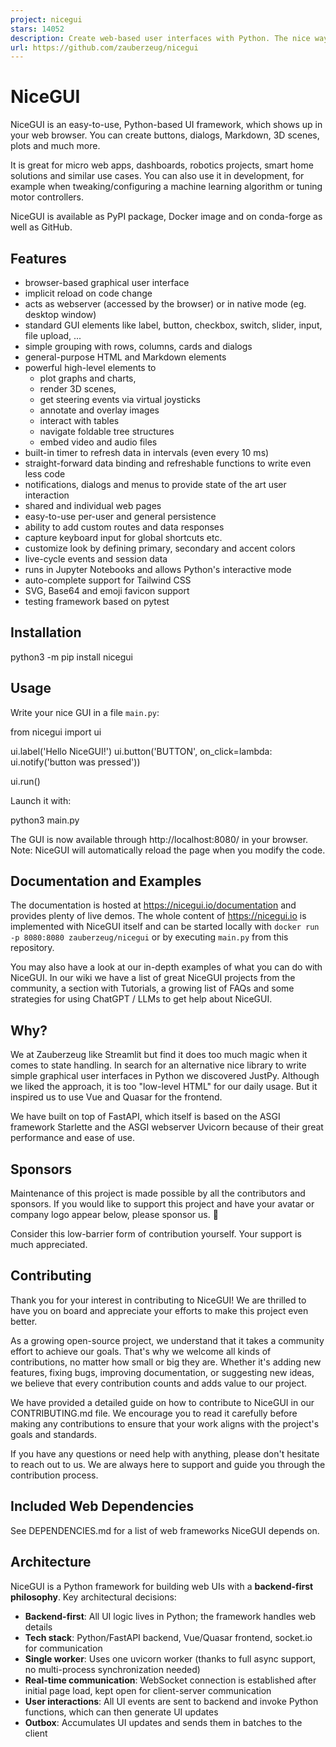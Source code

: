 ```yaml
---
project: nicegui
stars: 14052
description: Create web-based user interfaces with Python. The nice way.
url: https://github.com/zauberzeug/nicegui
---
```


NiceGUI
=======

NiceGUI is an easy-to-use, Python-based UI framework, which shows up in your web browser. You can create buttons, dialogs, Markdown, 3D scenes, plots and much more.

It is great for micro web apps, dashboards, robotics projects, smart home solutions and similar use cases. You can also use it in development, for example when tweaking/configuring a machine learning algorithm or tuning motor controllers.

NiceGUI is available as PyPI package, Docker image and on conda-forge as well as GitHub.

  

Features
--------

-   browser-based graphical user interface
-   implicit reload on code change
-   acts as webserver (accessed by the browser) or in native mode (eg. desktop window)
-   standard GUI elements like label, button, checkbox, switch, slider, input, file upload, ...
-   simple grouping with rows, columns, cards and dialogs
-   general-purpose HTML and Markdown elements
-   powerful high-level elements to
    -   plot graphs and charts,
    -   render 3D scenes,
    -   get steering events via virtual joysticks
    -   annotate and overlay images
    -   interact with tables
    -   navigate foldable tree structures
    -   embed video and audio files
-   built-in timer to refresh data in intervals (even every 10 ms)
-   straight-forward data binding and refreshable functions to write even less code
-   notifications, dialogs and menus to provide state of the art user interaction
-   shared and individual web pages
-   easy-to-use per-user and general persistence
-   ability to add custom routes and data responses
-   capture keyboard input for global shortcuts etc.
-   customize look by defining primary, secondary and accent colors
-   live-cycle events and session data
-   runs in Jupyter Notebooks and allows Python's interactive mode
-   auto-complete support for Tailwind CSS
-   SVG, Base64 and emoji favicon support
-   testing framework based on pytest

Installation
------------

python3 -m pip install nicegui

Usage
-----

Write your nice GUI in a file `main.py`:

from nicegui import ui

ui.label('Hello NiceGUI!')
ui.button('BUTTON', on\_click\=lambda: ui.notify('button was pressed'))

ui.run()

Launch it with:

python3 main.py

The GUI is now available through http://localhost:8080/ in your browser. Note: NiceGUI will automatically reload the page when you modify the code.

Documentation and Examples
--------------------------

The documentation is hosted at https://nicegui.io/documentation and provides plenty of live demos. The whole content of https://nicegui.io is implemented with NiceGUI itself and can be started locally with `docker run -p 8080:8080 zauberzeug/nicegui` or by executing `main.py` from this repository.

You may also have a look at our in-depth examples of what you can do with NiceGUI. In our wiki we have a list of great NiceGUI projects from the community, a section with Tutorials, a growing list of FAQs and some strategies for using ChatGPT / LLMs to get help about NiceGUI.

Why?
----

We at Zauberzeug like Streamlit but find it does too much magic when it comes to state handling. In search for an alternative nice library to write simple graphical user interfaces in Python we discovered JustPy. Although we liked the approach, it is too "low-level HTML" for our daily usage. But it inspired us to use Vue and Quasar for the frontend.

We have built on top of FastAPI, which itself is based on the ASGI framework Starlette and the ASGI webserver Uvicorn because of their great performance and ease of use.

Sponsors
--------

Maintenance of this project is made possible by all the contributors and sponsors. If you would like to support this project and have your avatar or company logo appear below, please sponsor us. 💖

Consider this low-barrier form of contribution yourself. Your support is much appreciated.

Contributing
------------

Thank you for your interest in contributing to NiceGUI! We are thrilled to have you on board and appreciate your efforts to make this project even better.

As a growing open-source project, we understand that it takes a community effort to achieve our goals. That's why we welcome all kinds of contributions, no matter how small or big they are. Whether it's adding new features, fixing bugs, improving documentation, or suggesting new ideas, we believe that every contribution counts and adds value to our project.

We have provided a detailed guide on how to contribute to NiceGUI in our CONTRIBUTING.md file. We encourage you to read it carefully before making any contributions to ensure that your work aligns with the project's goals and standards.

If you have any questions or need help with anything, please don't hesitate to reach out to us. We are always here to support and guide you through the contribution process.

Included Web Dependencies
-------------------------

See DEPENDENCIES.md for a list of web frameworks NiceGUI depends on.

Architecture
------------

NiceGUI is a Python framework for building web UIs with a **backend-first philosophy**. Key architectural decisions:

-   **Backend-first**: All UI logic lives in Python; the framework handles web details
-   **Tech stack**: Python/FastAPI backend, Vue/Quasar frontend, socket.io for communication
-   **Single worker**: Uses one uvicorn worker (thanks to full async support, no multi-process synchronization needed)
-   **Real-time communication**: WebSocket connection is established after initial page load, kept open for client-server communication
-   **User interactions**: All UI events are sent to backend and invoke Python functions, which can then generate UI updates
-   **Outbox**: Accumulates UI updates and sends them in batches to the client
